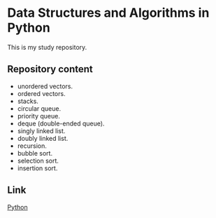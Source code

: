 # Data Structures and Algorithms in Python

This is my study repository.

## Repository content

* unordered vectors.
* ordered vectors.
* stacks.
* circular queue.
* priority queue.
* deque (double-ended queue).
* singly linked list.
* doubly linked list.
* recursion.
* bubble sort.
* selection sort.
* insertion sort.

## Link

[Python](https://www.python.org/)
